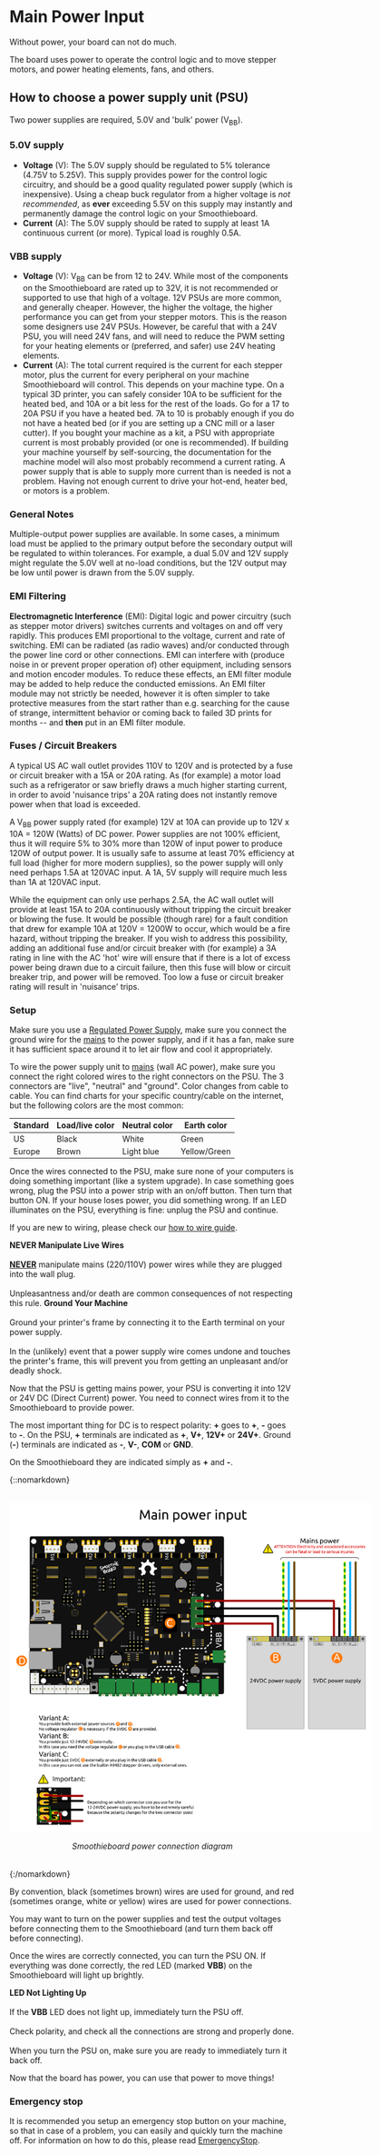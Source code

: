 
# Main Power Input

Without power, your board can not do much.

The board uses power to operate the control logic and to move stepper motors, and power heating elements, fans, and others.

## How to choose a power supply unit (PSU)

Two power supplies are required, 5.0V and 'bulk' power (V<sub>BB</sub>).

### 5.0V supply

- **Voltage** (V): The 5.0V supply should be regulated to 5% tolerance (4.75V to 5.25V). This supply provides power for the control logic circuitry, and should be a good quality regulated power supply (which is inexpensive). Using a cheap buck regulator from a higher voltage is *not recommended*, as **ever** exceeding 5.5V on this supply may instantly and permanently damage the control logic on your Smoothieboard.
- **Current** (A): The 5.0V supply should be rated to supply at least 1A continuous current (or more). Typical load is roughly 0.5A.

### VBB supply

- **Voltage** (V): V<sub>BB</sub> can be from 12 to 24V. While most of the components on the Smoothieboard are rated up to 32V, it is not recommended or supported to use that high of a voltage. 12V PSUs are more common, and generally cheaper. However, the higher the voltage, the higher performance you can get from your stepper motors. This is the reason some designers use 24V PSUs. However, be careful that with a 24V PSU, you will need 24V fans, and will need to reduce the PWM setting for your heating elements or (preferred, and safer) use 24V heating elements.
- **Current** (A): The total current required is the current for each stepper motor, plus the current for every peripheral on your machine Smoothieboard will control. This depends on your machine type. On a typical 3D printer, you can safely consider 10A to be sufficient for the heated bed, and 10A or a bit less for the rest of the loads. Go for a 17 to 20A PSU if you have a heated bed. 7A to 10 is probably enough if you do not have a heated bed (or if you are setting up a CNC mill or a laser cutter). If you bought your machine as a kit, a PSU with appropriate current is most probably provided (or one is recommended). If building your machine yourself by self-sourcing, the documentation for the machine model will also most probably recommend a current rating. A power supply that is able to supply more current than is needed is not a problem. Having not enough current to drive your hot-end, heater bed, or motors is a problem.

### General Notes

Multiple-output power supplies are available. In some cases, a minimum load must be applied to the primary output before the secondary output will be regulated to within tolerances. For example, a dual 5.0V and 12V supply might regulate the 5.0V well at no-load conditions, but the 12V output may be low until power is drawn from the 5.0V supply.

### EMI Filtering

**Electromagnetic Interference** (EMI): Digital logic and power circuitry (such as stepper motor drivers) switches currents and voltages on and off very rapidly. This produces EMI proportional to the voltage, current and rate of switching. EMI can be radiated (as radio waves) and/or conducted through the power line cord or other connections. EMI can interfere with (produce noise in or prevent proper operation of) other equipment, including sensors and motion encoder modules. To reduce these effects, an EMI filter module may be added to help reduce the conducted emissions. An EMI filter module may not strictly be needed, however it is often simpler to take protective measures from the start rather than e.g. searching for the cause of strange, intermittent behavior or coming back to failed 3D prints for months -- and **then** put in an EMI filter module.

### Fuses / Circuit Breakers

A typical US AC wall outlet provides 110V to 120V and is protected by a fuse or circuit breaker with a 15A or 20A rating. As (for example) a motor load such as a refrigerator or saw briefly draws a much higher starting current, in order to avoid 'nuisance trips' a 20A rating does not instantly remove power when that load is exceeded.

A V<sub>BB</sub> power supply rated (for example) 12V at 10A can provide up to 12V x 10A = 120W (Watts) of DC power. Power supplies are not 100% efficient, thus it will require 5% to 30% more than 120W of input power to produce 120W of output power. It is usually safe to assume at least 70% efficiency at full load (higher for more modern supplies), so the power supply will only need perhaps 1.5A at 120VAC input. A 1A, 5V supply will require much less than 1A at 120VAC input.

While the equipment can only use perhaps 2.5A, the AC wall outlet will provide at least 15A to 20A continuously without tripping the circuit breaker or blowing the fuse. It would be possible (though rare) for a fault condition that drew for example 10A at 120V = 1200W to occur, which would be a fire hazard, without tripping the breaker. If you wish to address this possibility, adding an additional fuse and/or circuit breaker with (for example) a 3A rating in line with the AC 'hot' wire will ensure that if there is a lot of excess power being drawn due to a circuit failure, then this fuse will blow or circuit breaker trip, and power will be removed. Too low a fuse or circuit breaker rating will result in 'nuisance' trips.

### Setup

Make sure you use a [Regulated Power Supply](http://en.wikipedia.org/wiki/Regulated_power_supply), make sure you connect the ground wire for the [mains](http://en.wikipedia.org/wiki/Mains_electricity) to the power supply, and if it has a fan, make sure it has sufficient space around it to let air flow and cool it appropriately.

To wire the power supply unit to [mains](http://en.wikipedia.org/wiki/Mains_electricity) (wall AC power), make sure you connect the right colored wires to the right connectors on the PSU. The 3 connectors are "live", "neutral" and "ground". Color changes from cable to cable. You can find charts for your specific country/cable on the internet, but the following colors are the most common:

| Standard | Load/live color | Neutral color | Earth color   |
| -------- | --------------- | ------------- | ------------- |
| US       | Black           | White         | Green         |
| Europe   | Brown           | Light blue    | Yellow/Green  |

Once the wires connected to the PSU, make sure none of your computers is doing something important (like a system upgrade). In case something goes wrong, plug the PSU into a power strip with an on/off button. Then turn that button ON. If your house loses power, you did something wrong. If an LED illuminates on the PSU, everything is fine: unplug the PSU and continue.

If you are new to wiring, please check our [how to wire guide](how-to-wire).

<sl-alert variant="danger" open>
  <sl-icon slot="icon" name="exclamation-octagon"></sl-icon>
  <strong>NEVER Manipulate Live Wires</strong>
  <br><br>
  <strong><a href="http://1.media.collegehumor.cvcdn.com/60/74/db2c0a0e1cbfdbe1eecf50a0289884d3-free-key-cleaner.jpg">NEVER</a></strong> manipulate mains (220/110V) power wires while they are plugged into the wall plug.
  <br><br>
  Unpleasantness and/or death are common consequences of not respecting this rule.
</sl-alert>

<sl-alert variant="danger" open>
  <sl-icon slot="icon" name="exclamation-octagon"></sl-icon>
  <strong>Ground Your Machine</strong>
  <br><br>
  Ground your printer's frame by connecting it to the Earth terminal on your power supply.
  <br><br>
  In the (unlikely) event that a power supply wire comes undone and touches the printer's frame, this will prevent you from getting an unpleasant and/or deadly shock.
</sl-alert>

Now that the PSU is getting mains power, your PSU is converting it into 12V or 24V DC (Direct Current) power. You need to connect wires from it to the Smoothieboard to provide power.

The most important thing for DC is to respect polarity: **+** goes to **+**, **-** goes to **-**. On the PSU, **+** terminals are indicated as **+**, **V+**, **12V+** or **24V+**. Ground (**-**) terminals are indicated as **-**, **V-**, **COM** or **GND**.

On the Smoothieboard they are indicated simply as **+** and **-**.

{::nomarkdown}
<div style="text-align: center; margin: 2rem 0;">
  <a href="https://github.com/Bouni/smoothieboard-graphics/blob/master/smoothieboard-power.png?raw=true">
    <img src="https://github.com/Bouni/smoothieboard-graphics/blob/master/smoothieboard-power.png?raw=true" alt="Smoothieboard Power Connections" style="min-width: 640px; max-width: 100%;">
  </a>
  <p><em>Smoothieboard power connection diagram</em></p>
</div>
{:/nomarkdown}

By convention, black (sometimes brown) wires are used for ground, and red (sometimes orange, white or yellow) wires are used for power connections.

You may want to turn on the power supplies and test the output voltages before connecting them to the Smoothieboard (and turn them back off before connecting).

Once the wires are correctly connected, you can turn the PSU ON. If everything was done correctly, the red LED (marked **VBB**) on the Smoothieboard will light up brightly.

<sl-alert variant="warning" open>
  <sl-icon slot="icon" name="exclamation-triangle"></sl-icon>
  <strong>LED Not Lighting Up</strong>
  <br><br>
  If the <strong>VBB</strong> LED does not light up, immediately turn the PSU off.
  <br><br>
  Check polarity, and check all the connections are strong and properly done.
  <br><br>
  When you turn the PSU on, make sure you are ready to immediately turn it back off.
</sl-alert>

Now that the board has power, you can use that power to move things!

### Emergency stop

It is recommended you setup an emergency stop button on your machine, so that in case of a problem, you can easily and quickly turn the machine off. For information on how to do this, please read [EmergencyStop](emergencystop).

